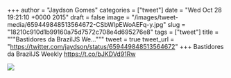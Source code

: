 
+++
author = "Jaydson Gomes"
categories = ["tweet"]
date = "Wed Oct 28 19:21:10 +0000 2015"
draft = false
image = "/images/tweet-media/659449848513564672-CSbWIpEWoAEFq-y.jpg"
slug = "18210c910d1b99160a75d7572c708e4d695276e8"
tags = ["tweet"]
title = """Bastidores da BrazilJS We..."""
tweet = true
tweet_url = "https://twitter.com/jaydson/status/659449848513564672"
+++
Bastidores da BrazilJS Weekly https://t.co/bJKDVd91Rw

![](/images/tweet-media/659449848513564672-CSbWIpEWoAEFq-y.jpg)